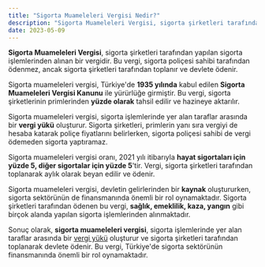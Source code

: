 ```yaml
---
title: "Sigorta Muameleleri Vergisi Nedir?"
description: "Sigorta Muameleleri Vergisi, sigorta şirketleri tarafından yapılan sigorta işlemlerinden alınan bir vergidir."
date: 2023-05-09
---
```


**Sigorta Muameleleri Vergisi**, sigorta şirketleri tarafından yapılan sigorta işlemlerinden alınan bir vergidir. Bu
vergi, sigorta poliçesi sahibi tarafından ödenmez, ancak sigorta şirketleri tarafından toplanır ve devlete ödenir.

Sigorta muameleleri vergisi, Türkiye'de **1935 yılında** kabul edilen **Sigorta Muameleleri Vergisi Kanunu** ile
yürürlüğe girmiştir. Bu vergi, sigorta şirketlerinin primlerinden **yüzde olarak** tahsil edilir ve hazineye aktarılır.

Sigorta muameleleri vergisi, sigorta işlemlerinde yer alan taraflar arasında bir **vergi yükü** oluşturur. Sigorta
şirketleri, primlerin yanı sıra vergiyi de hesaba katarak poliçe fiyatlarını belirlerken, sigorta poliçesi sahibi de
vergi ödemeden sigorta yaptıramaz.

Sigorta muameleleri vergisi oranı, 2021 yılı itibarıyla **hayat sigortaları için yüzde 5, diğer sigortalar için yüzde 5**'tir.
Vergi, sigorta şirketleri tarafından toplanarak aylık olarak beyan edilir ve ödenir.

Sigorta muameleleri vergisi, devletin gelirlerinden bir **kaynak** oluştururken, sigorta sektörünün de finansmanında
önemli bir rol oynamaktadır. Sigorta şirketleri tarafından ödenen bu vergi, **sağlık, emeklilik, kaza, yangın** gibi
birçok alanda yapılan sigorta işlemlerinden alınmaktadır.

Sonuç olarak, **sigorta muameleleri vergisi**, sigorta işlemlerinde yer alan taraflar arasında bir <a href="/yazilar/vergi-yuku-nedir/">vergi yükü</a> oluşturur
ve sigorta şirketleri tarafından toplanarak devlete ödenir. Bu vergi, Türkiye'de sigorta sektörünün finansmanında önemli
bir rol oynamaktadır.
